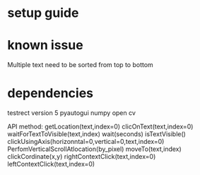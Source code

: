 



# setup guide


# known issue
  Multiple text need to be sorted from top to bottom
  
# dependencies

testrect version 5
pyautogui
numpy
open cv


API method:
  getLocation(text,index=0)
  clicOnText(text,index=0)
  waitForTextToVisible(text,index)
  wait(seconds)
  isTextVisible()
  clickUsingAxis(horizonntal=0,vertical=0,text,index=0)
  PerfomVerticalScrollAtlocation(by_pixel)
  moveTo(text,index)
  clickCordinate(x,y)
  rightContextClick(text,index=0)
  leftContextClick(text,index=0)

  
  